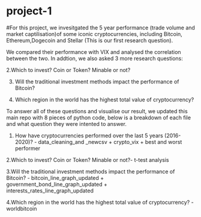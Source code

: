 # project-1
#For this project, we invesitgated the 5 year performance (trade volume and market captilisation)of some iconic cryptocurrencies, including Bitcoin, Ethereum,Dogecoin and Stellar (This is our first research question).

We compared their performance with VIX and analysed the correlation between the two. In addtion, we also asked 3 more research questions: 

2.Which to invest? Coin or Token? Minable or not?

3. Will the traditional investment methods impact the performance of Bitcoin?

4. Which region in the world has the highest total value of cryptocurrency?


To answer all of these questions and visualise our result, we updated this main repo with 8 pieces of python code, below is a breakdown of each file and what question they were intented to answer. 



1. How have cryptocurrencies performed over the last 5 years (2016-2020)? - data_cleaning_and _newcsv + crypto_vix + best and worst performer

2.Which to invest? Coin or Token? Minable or not?- t-test analysis 

3.Will the traditional investment methods impact the performance of Bitcoin? - bitcoin_line_graph_updated + government_bond_line_graph_updated + interests_rates_line_graph_updated

4.Which region in the world has the highest total value of cryptocurrency? - worldbitcoin
